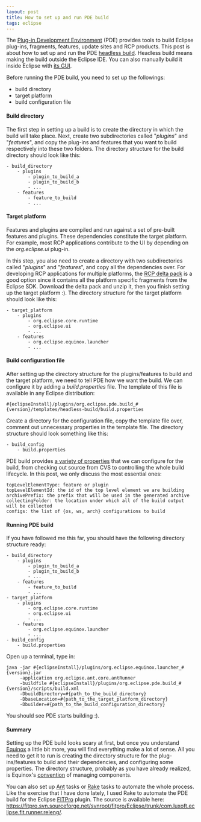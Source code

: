 ```yaml
---
layout: post
title: How to set up and run PDE build
tags: eclipse
---
```


The [Plug-in Development Environment][1] (PDE) provides tools to build Eclipse plug-ins, fragments, features, update sites and RCP products. This post is about how to set up and run the PDE [headless build][2]. Headless build means making the build outside the Eclipse IDE. You can also manually build it inside Eclipse with [its GUI][3].

Before running the PDE build, you need to set up the followings:

* build directory
* target platform
* build configuration file

#### Build directory

The first step in setting up a build is to create the directory in which the build will take place. Next, create two subdirectories called "*plugins*" and "*features*", and copy the plug-ins and features that you want to build respectively into these two folders. The directory structure for the build directory should look like this:

	- build_directory
	    - plugins
	        - plugin_to_build_a
	        - plugin_to_build_b
	        - ...
	    - features
	        - feature_to_build
	        - ...

#### Target platform

Features and plugins are compiled and run against a set of pre-built features and plugins. These dependencies constitute the target platform. For example, most RCP applications contribute to the UI by depending on the *org.eclipse.ui* plug-in. 

In this step, you also need to create a directory with two subdirectories called "*plugins*" and "*features*", and copy all the dependencies over. For developing RCP applications for multiple platforms, the [RCP delta pack][4] is a good option since it contains all the platform specific fragments from the Eclipse SDK. Download the delta pack and unzip it, then you finish setting up the target platform :). The directory structure for the target platform should look like this:

	- target_platform
	    - plugins
	        - org.eclipse.core.runtime
	        - org.eclipse.ui
	        - ...
	    - features
	        - org.eclipse.equinox.launcher
	        - ...

#### Build configuration file

After setting up the directory structure for the plugins/features to build and the target platform, we need to tell PDE how we want the build. We can configure it by adding a *build.properties* file. The template of this file is available in any Eclipse distribution:

	#{eclipseInstall}/plugins/org.eclipse.pde.build_#{version}/templates/headless-build/build.properties

Create a directory for the configuration file, copy the template file over, comment out unnecessary properties in the template file. The directory structure should look something like this:

	- build_config
	    - build.properties 

PDE build provides [a variety of properties][5] that we can configure for the build, from checking out source from CVS to controlling the whole build lifecycle. In this post, we only discuss the most essential ones:

	topLevelElementType: feature or plugin
	topLevelElementId: the id of the top level element we are building
	archivePrefix: the prefix that will be used in the generated archive
	collectingFolder: the location under which all of the build output will be collected
	configs: the list of {os, ws, arch} configurations to build

#### Running PDE build

If you have followed me this far, you should have the following directory structure ready:

	- build_directory
	    - plugins
	        - plugin_to_build_a
	        - plugin_to_build_b
	        - ...
	    - features
	        - feature_to_build
	        - ...
	- target_platform
	    - plugins
	        - org.eclipse.core.runtime
	        - org.eclipse.ui
	        - ...
	    - features
	        - org.eclipse.equinox.launcher
	        - ...
	- build_config
	    - build.properties

Open up a terminal, type in: 

	java -jar #{eclipseInstall}/plugins/org.eclipse.equinox.launcher_#{version}.jar
	     -application org.eclipse.ant.core.antRunner
	     -buildfile #{eclipseInstall}/plugins/org.eclipse.pde.build_#{version}/scripts/build.xml
	     -DbuildDirectory=#{path_to_the_build_directory}
	     -DbaseLocation=#{path_to_the_target_platform_directory}
	     -Dbuilder=#{path_to_the_build_configuration_directory}

You should see PDE starts building :).

#### Summary

Setting up the PDE build looks scary at first, but once you understand [Equinox][6] a little bit more, you will find everything make a lot of sense. All you need to get it to run is creating the directory structure for the plug-ins/features to build and their dependencies, and configuring some properties. The directory structure, probably as you have already realized, is Equinox's [convention][7] of managing components.

You can also set up [Ant][8] tasks or [Rake][9] tasks to automate the whole process. Like the exercise that I have done lately, I used Rake to automate the PDE build for the Eclipse [FITPro][10] plugin. The source is available here: <https://fitpro.svn.sourceforge.net/svnroot/fitpro/Eclipse/trunk/com.luxoft.eclipse.fit.runner.releng/>.

[1]: http://www.eclipse.org/pde/
[2]: http://wiki.eclipse.org/index.php/PDEBuild
[3]: http://www.eclipse.org/articles/Article-PDE-Automation/automation.html
[4]: http://archive.eclipse.org/eclipse/downloads/drops/S-3.6RC4-201006031500/index.php#DeltaPack
[5]: http://help.eclipse.org/galileo/index.jsp?topic=/org.eclipse.pde.doc.user/tasks/pde_feature_generating_antcommandline.htm
[6]: http://www.eclipse.org/equinox/
[7]: http://en.wikipedia.org/wiki/Convention_over_configuration
[8]: http://ant.apache.org/
[9]: http://rake.rubyforge.org/
[10]: http://sourceforge.net/projects/fitpro/